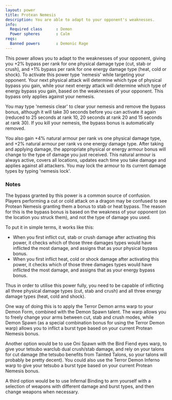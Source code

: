 ```yaml
---
layout: power
title: Protean Nemesis
description: You are able to adapt to your opponent's weaknesses.
info:
  Required class      : Demon
  Power spheres       : Calm
reqs:
  Banned powers       : Demonic Rage
---
```


This power allows you to adapt to the weaknesses of your opponent, giving you
+2% bypass per rank for one physical damage type (cut, stab or crush), and +1% 
bypass per rank for one energy damage type (heat, cold or shock).  To activate 
this power type 'nemesis' while targeting your opponent.  Your next physical 
attack will determine which type of physical bypass you gain, while your next 
energy attack will determine which type of energy bypass you gain, based on the
weaknesses of your opponent.  This bypass only applies against your nemesis.

You may type 'nemesis clear' to clear your nemesis and remove the bypass bonus,
although it will take 30 seconds before you can activate it again (reduced to 
25 seconds at rank 10, 20 seconds at rank 20 and 15 seconds at rank 30).  If 
you kill your nemesis, the bypass bonus is automatically removed.

You also gain +4% natural armour per rank vs one physical damage type, and +2% 
natural armour per rank vs one energy damage type.  After taking and applying 
damage, the appropriate physical or energy armour bonus will change to the type
of damage you just received.  This natural armour is always active, covers all 
locations, updates each time you take damage and applies against all attackers.
You may lock the armour to its current damage types by typing 'nemesis lock'.

### Notes

The bypass granted by this power is a common source of confusion. Players performing a cut or cold attack on a dragon may be confused to see Protean Nemesis granting them a bonus to stab or heat bypass. The reason for this is the bypass bonus is based on the weakness of your opponent (on the location you struck them), and not the type of damage you used.

To put it in simple terms, it works like this:

- When you first inflict cut, stab or crush damage after activating this power, it checks which of those three damages types would have inflicted the most damage, and assigns that as your physical bypass bonus.
- When you first inflict heat, cold or shock damage after activating this power, it checks which of those three damages types would have inflicted the most damage, and assigns that as your energy bypass bonus.

Thus in order to utilise this power fully, you need to be capable of inflicting all three physical damage types (cut, stab and crush) and all three energy damage types (heat, cold and shock).

One way of doing this is to apply the Terror Demon arms warp to your Demon Form, combined with the Demon Spawn talent. The warp allows you to freely change your arms between cut, stab and crush modes, while Demon Spawn (as a special combination bonus for using the Terror Demon warp) allows you to inflict a burst type based on your current Protean Nemesis bonus.

Another option would be to use Oni Spawn with the Bird Fiend eyes warp, to give your tetsubo warclub dual crush/stab damage, and rely on your talons for cut damage (the tetsubo benefits from Tainted Talons, so your talons will probably be pretty decent). You could also use the Terror Demon Inferno warp to give your tetsubo a burst type based on your current Protean Nemesis bonus.

A third option would be to use Infernal Binding to arm yourself with a selection of weapons with different damage and burst types, and then change weapons when necessary.

